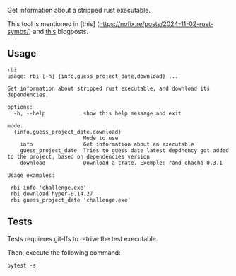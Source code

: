 Get information about a stripped rust executable.

This tool is mentioned in [this] (https://nofix.re/posts/2024-11-02-rust-symbs/) and [this](https://nofix.re/posts/2024-08-03-arti-rust/) blogposts.

## Usage
```
rbi
usage: rbi [-h] {info,guess_project_date,download} ...

Get information about stripped rust executable, and download its dependencies.

options:
  -h, --help            show this help message and exit

mode:
  {info,guess_project_date,download}
                        Mode to use
    info                Get information about an executable
    guess_project_date  Tries to guess date latest depdnency got added to the project, based on dependencies version
    download            Download a crate. Exemple: rand_chacha-0.3.1

Usage examples:

 rbi info 'challenge.exe'
 rbi download hyper-0.14.27
 rbi guess_project_date 'challenge.exe'
```

## Tests

Tests requieres git-lfs to retrive the test executable.

Then, execute the following command:

```
pytest -s
```